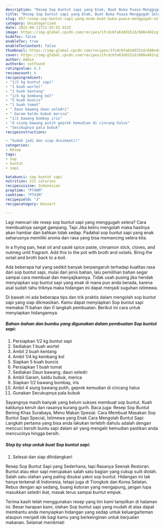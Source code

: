 ```yaml
---
description: "Resep Sop buntut sapi yang Enak, Buat Buka Puasa Menggugah Selera"
title: "Resep Sop buntut sapi yang Enak, Buat Buka Puasa Menggugah Selera"
slug: 857-resep-sop-buntut-sapi-yang-enak-buat-buka-puasa-menggugah-selera
category: Uncategorized
date: 2022-04-11T21:55:55.913Z
image: https://img-global.cpcdn.com/recipes/1fcdc6fa63dd151d/680x482cq70/sop-buntut-sapi-foto-resep-utama.jpg
hideToc: false
enableToc: true
enableTocContent: false
thumbnail: https://img-global.cpcdn.com/recipes/1fcdc6fa63dd151d/680x482cq70/sop-buntut-sapi-foto-resep-utama.jpg
cover: https://img-global.cpcdn.com/recipes/1fcdc6fa63dd151d/680x482cq70/sop-buntut-sapi-foto-resep-utama.jpg
author: Admin
authorAv: notfound
ratingvalue: 4.3
reviewcount: 4
recipeingredient:
- "1/2 kg buntut sapi"
- "1 buah wortel"
- "2 buah kentang"
- "1/4 kg kembang kol"
- "5 buah buncis"
- "1 buah tomat"
- " Daun bawang daun seledri"
- " Garam kaldu bubuk merica"
- "1/2 bawang bombay iris"
- "4 siung bawang putih geprek kemudian di cincang halus"
- "Secukupnya pala bubuk"
recipeinstructions:

- "Sudah jadi dan siap dinikmati!"
categories:
- Resep
tags:
- sop
- buntut
- sapi

katakunci: sop buntut sapi 
nutrition: 221 calories
recipecuisine: Indonesian
preptime: "PT40M"
cooktime: "PT43M"
recipeyield: "3"
recipecategory: Dessert

---
```



Lagi mencari ide resep sop buntut sapi yang menggugah selera? Cara membuatnya sangat gampang. Tapi Jika keliru mengolah maka hasilnya akan hambar dan bahkan tidak sedap. Padahal sop buntut sapi yang enak seharusnya memiliki aroma dan rasa yang bisa memancing selera kita.


In a frying pan, heat oil and sauté spice paste, cinnamon stick, cloves, and nutmeg until fragrant. Add this to the pot with broth and oxtails. Bring the oxtail and broth back to a boil.

Ada beberapa hal yang sedikit banyak berpengaruh terhadap kualitas rasa dari sop buntut sapi, mulai dari jenis bahan, lalu pemilihan bahan segar sampai cara membuat dan menyajikannya. Tidak usah pusing jika hendak menyiapkan sop buntut sapi yang enak di mana pun anda berada, karena asal sudah tahu triknya maka hidangan ini dapat menjadi suguhan istimewa.


Di bawah ini ada beberapa tips dan trik praktis dalam mengolah sop buntut sapi yang siap dikreasikan. Kamu dapat menyiapkan Sop buntut sapi memakai 11 bahan dan 0 langkah pembuatan. Berikut ini cara untuk menyiapkan hidangannya.

<!--inarticleads1-->

##### Bahan-bahan dan bumbu yang digunakan dalam pembuatan Sop buntut sapi:

1. Persiapkan 1/2 kg buntut sapi
1. Sediakan 1 buah wortel
1. Ambil 2 buah kentang
1. Ambil 1/4 kg kembang kol
1. Siapkan 5 buah buncis
1. Persiapkan 1 buah tomat
1. Sediakan  Daun bawang, daun seledri
1. Ambil  Garam, kaldu bubuk, merica
1. Siapkan 1/2 bawang bombay, iris
1. Ambil 4 siung bawang putih, geprek kemudian di cincang halus
1. Gunakan Secukupnya pala bubuk


Sayangnya masih banyak yang belum sukses membuat sop buntut. Kuah kaldunya keruh dan rasanya kurang gurih. Baca juga: Resep Sop Buntut Bening Khas Surabaya, Menu Makan Spesial. Cara Membuat Masakan Sop Buntut Sapi Special, Istimewa yang Enak Cara Mengolah Buntut Sapi: Langkah pertama yang bisa anda lakukan terlebih dahulu adalah dengan mencuci bersih buntu sapi dalam air yang mengalir kemudian pastikan anda mencucinya hingga bersih. 

<!--inarticleads2-->

##### Step by step untuk buat Sop buntut sapi:


1. Selesai dan siap dihidangkan!

Resep Sop Buntut Sapi yang Sederhana, tapi Rasanya Seenak Restoran. Buntut atau ekor sapi merupakan salah satu bagian yang cukup sulit diolah. Salah satu olahan yang paling disukai yakni sop buntut. Hidangan ini tak hanya terkenal di Indonesia, tetapi juga di Tiongkok dan Korea Selatan. Rebus dengan api sedang, buang kotoran yang mengapung, jangan lupa masukkan seledri ikat, masak terus sampai buntut empuk. 

Terima kasih telah menggunakan resep yang tim kami tampilkan di halaman ini. Besar harapan kami, olahan Sop buntut sapi yang mudah di atas dapat membantu anda menyiapkan hidangan yang sedap untuk keluarga/teman ataupun menjadi ide bagi kamu yang berkeinginan untuk berjualan makanan. Selamat menikmati
